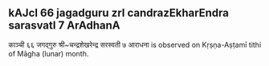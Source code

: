 ## kAJcI 66 jagadguru zrI candrazEkharEndra sarasvatI 7 ArAdhanA

काञ्ची ६६ जगद्गुरु श्री~चन्द्रशेखरेन्द्र सरस्वती ७ आराधना is observed on Kṛṣṇa-Aṣṭamī tithi of Māgha (lunar) month.



